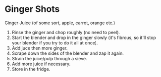# Ginger Shots

Ginger
Juice (of some sort, apple, carrot, orange etc.)

1. Rinse the ginger and chop roughly (no need to peel).
2. Start the blender and drop in the ginger slowly (it's fibrous, so it'll stop your blender if you try to do it all at once).
3. Add juce then more ginger.
4. Scrape down the sides of the blender and zap it again.
5. Strain the juice/pulp through a sieve.
6. Add more juice if necessary.
7. Store in the fridge.
